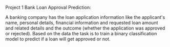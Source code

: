 Project 1
Bank Loan Approval Prediction:

A banking company has the loan application information like the applicant's name, personal details, financial information and requested loan amount and related details and the outcome (whether the application was approved or rejected). Based on the data the task is to train a binary classification model to predict if a loan will get approved or not.

